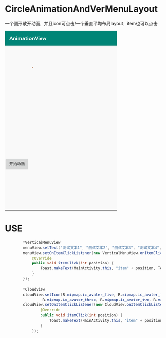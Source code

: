 # CircleAnimationAndVerMenuLayout
一个圆形散开动画，并且icon可点击/一个垂直平均布局layout，item也可以点击

![](https://raw.githubusercontent.com/machao0727/CircleAnimationAndVerMenuLayout/master/simplegif/GIF.gif)

USE
====

```java
        *VerticalMenuView
        menuView.setText("测试文本1", "测试文本2", "测试文本3", "测试文本4", "测试文本5", "测试文本6", "测试文本7");
        menuView.setOnItemClickListener(new VerticalMenuView.onItemClickListener() {
            @Override
            public void itemClick(int position) {
                Toast.makeText(MainActivity.this, "item" + position, Toast.LENGTH_SHORT).show();
            }
        });

        *CloudView
        cloudView.setIcon(R.mipmap.ic_avater_five, R.mipmap.ic_avater_four, R.mipmap.ic_avater_six, R.mipmap.ic_avater_one,
                 R.mipmap.ic_avater_three, R.mipmap.ic_avater_two, R.mipmap.ic_avater_three, R.mipmap.ic_avater_two, R.mipmap.ic_avater_five, R.mipmap.ic_avater_four);
        cloudView.setOnItemClickListener(new CloudView.onItemClickListener() {
                @Override
                public void itemClick(int position) {
                    Toast.makeText(MainActivity.this, "item" + position, Toast.LENGTH_SHORT).show();
                }
            });
```


